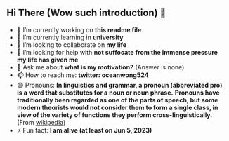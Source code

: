 ## Hi There (Wow such introduction) 👋

- 🔭 I’m currently working on **this readme file**
- 🌱 I’m currently learning in **university**
- 👯 I’m looking to collaborate on **my life**
- 🤔 I’m looking for help with **not suffocate from the immense pressure my life has given me**
- 💬 Ask me about **what is my motivation?** (Answer is none)
- 📫 How to reach me: **twitter: oceanwong524**
- 😄 Pronouns: **In linguistics and grammar, a pronoun (abbreviated pro) is a word that substitutes for a noun or noun phrase.**
**Pronouns have traditionally been regarded as one of the parts of speech, but some modern theorists would not consider them to form a single class, in view of the variety of functions they perform cross-linguistically.** (From [wikipedia](https://en.wikipedia.org/wiki/Pronoun))
- ⚡ Fun fact: **I am alive (at least on Jun 5, 2023)**
